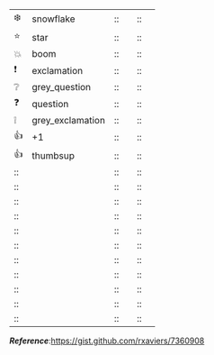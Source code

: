 
| | | | | | |
|--- | --- |---  |---  |---  |---  |
| :snowflake:| snowflake | :: | | :: | | :: | |
| :star: |star | :: | | :: | | :: | |
| :boom: | boom| :: | | :: | | :: | |
| :exclamation: |exclamation | :: | | :: | | :: | |
| :grey_question: | grey_question| :: | | :: | | :: | |
| :question: |question | :: | | :: | | :: | |
| :grey_exclamation: |grey_exclamation | :: | | :: | | :: | |
| :+1: |+1 | :: | | :: | | :: | |
| :thumbsup: |thumbsup | :: | | :: | | :: | |
| :: | | :: | | :: | | :: | |
| :: | | :: | | :: | | :: | |
| :: | | :: | | :: | | :: | |
| :: | | :: | | :: | | :: | |
| :: | | :: | | :: | | :: | |
| :: | | :: | | :: | | :: | |
| :: | | :: | | :: | | :: | |
| :: | | :: | | :: | | :: | |
| :: | | :: | | :: | | :: | |
| :: | | :: | | :: | | :: | |
| :: | | :: | | :: | | :: | |


***Reference***:https://gist.github.com/rxaviers/7360908
